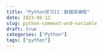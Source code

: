 ```yaml
---
title: "Python学习11：数据库编程"
date: 2023-05-12
slug: python-comment-and-variable
draft: true
categories: ["Python"]
tags: ["python"]
---
```

